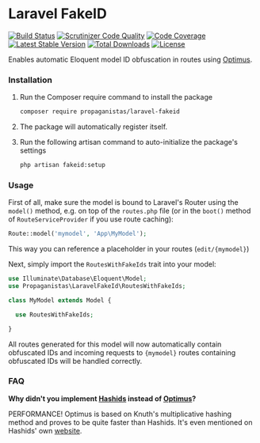 # Laravel FakeID

[![Build Status](https://travis-ci.org/Propaganistas/Laravel-FakeId.svg?branch=master)](https://travis-ci.org/Propaganistas/Laravel-FakeId)
[![Scrutinizer Code Quality](https://scrutinizer-ci.com/g/Propaganistas/Laravel-FakeId/badges/quality-score.png?b=master)](https://scrutinizer-ci.com/g/Propaganistas/Laravel-FakeId/?branch=master)
[![Code Coverage](https://scrutinizer-ci.com/g/Propaganistas/Laravel-FakeId/badges/coverage.png?b=master)](https://scrutinizer-ci.com/g/Propaganistas/Laravel-FakeId/?branch=master)
[![Latest Stable Version](https://poser.pugx.org/propaganistas/laravel-fakeid/v/stable)](https://packagist.org/packages/propaganistas/laravel-fakeid)
[![Total Downloads](https://poser.pugx.org/propaganistas/laravel-fakeid/downloads)](https://packagist.org/packages/propaganistas/laravel-fakeid)
[![License](https://poser.pugx.org/propaganistas/laravel-fakeid/license)](https://packagist.org/packages/propaganistas/laravel-fakeid)

Enables automatic Eloquent model ID obfuscation in routes using [Optimus](https://github.com/jenssegers/optimus).

### Installation

1. Run the Composer require command to install the package

    ```bash
    composer require propaganistas/laravel-fakeid
    ```

2. The package will automatically register itself.

3. Run the following artisan command to auto-initialize the package's settings
    
    ```bash
    php artisan fakeid:setup
    ```

### Usage

First of all, make sure the model is bound to Laravel's Router using the `model()` method, e.g. on top of the `routes.php` file (or in the `boot()` method of `RouteServiceProvider` if you use route caching):

```php
Route::model('mymodel', 'App\MyModel');
```

This way you can reference a placeholder in your routes (`edit/{mymodel}`)

Next, simply import the `RoutesWithFakeIds` trait into your model:

```php
use Illuminate\Database\Eloquent\Model;
use Propaganistas\LaravelFakeId\RoutesWithFakeIds;

class MyModel extends Model {

  use RoutesWithFakeIds;

}
```

All routes generated for this model will now automatically contain obfuscated IDs and incoming requests to `{mymodel}` routes containing obfuscated IDs will be handled correctly.

### FAQ

**Why didn't you implement [Hashids](https://github.com/vinkla/hashids) instead of [Optimus](https://github.com/jenssegers/optimus)?**

PERFORMANCE!
Optimus is based on Knuth's multiplicative hashing method and proves to be quite faster than Hashids. It's even mentioned on Hashids' own [website](http://hashids.org/#alternatives).
